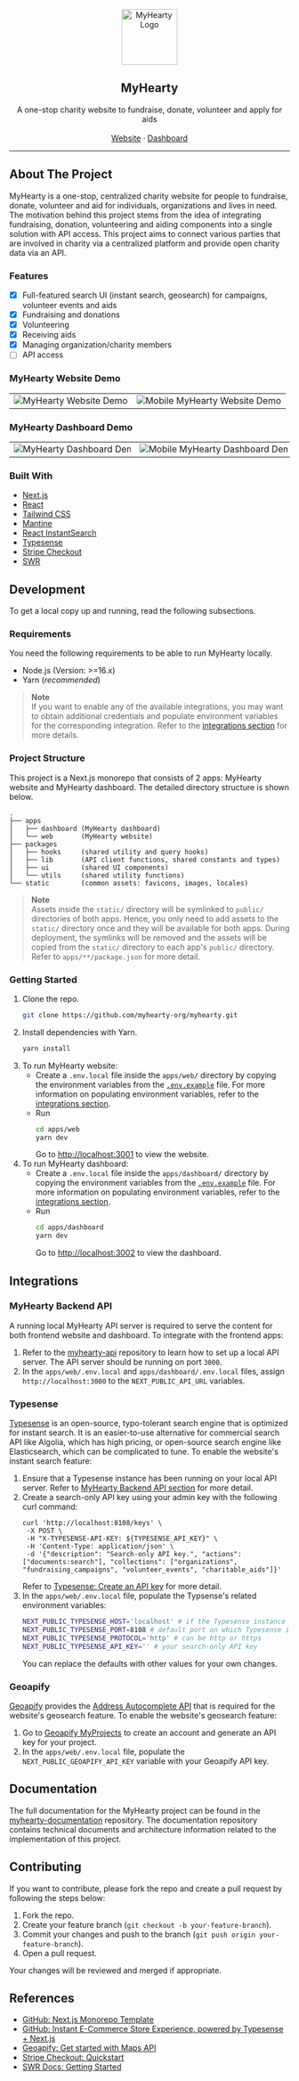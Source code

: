 <div align="center">
  <a href="https://github.com/myhearty-org/myhearty">
    <img src="docs/images/myhearty-logo.svg" alt="MyHearty Logo" width="100" height="100">
  </a>
  <h2 align="center">MyHearty</h2>
  <p align="center">
    A one-stop charity website to fundraise, donate, volunteer and apply for aids
    <br />
    <br />
    <a href="https://www.myhearty.my">Website</a>
    ·
    <a href="https://dashboard.myhearty.my">Dashboard</a>
  </p>
</div>

---

## About The Project

MyHearty is a one-stop, centralized charity website for people to fundraise, donate, volunteer and aid for individuals, organizations and lives in need. The motivation behind this project stems from the idea of integrating fundraising, donation, volunteering and aiding components into a single solution with API access. This project aims to connect various parties that are involved in charity via a centralized platform and provide open charity data via an API.

### Features

- [x] Full-featured search UI (instant search, geosearch) for campaigns, volunteer events and aids
- [x] Fundraising and donations
- [x] Volunteering
- [x] Receiving aids
- [x] Managing organization/charity members
- [ ] API access

### MyHearty Website Demo

<table style="table-layout:fixed; white-space: nowrap;">
  <tr>
    <td><img src="docs/images/myhearty-web-demo.gif" alt="MyHearty Website Demo" align="center"></td>
    <td><img src="docs/images/mobile-myhearty-web-demo.gif" alt="Mobile MyHearty Website Demo" align="center"></td>
  </tr>
</table>

### MyHearty Dashboard Demo

<table style="table-layout:fixed; white-space: nowrap;">
  <tr>
    <td><img src="docs/images/myhearty-dashboard-demo.gif" alt="MyHearty Dashboard Demo" align="center"></td>
    <td><img src="docs/images/mobile-myhearty-dashboard-demo.gif" alt="Mobile MyHearty Dashboard Demo" align="center"></td>
  </tr>
</table>

### Built With

- [Next.js](https://nextjs.org)
- [React](https://reactjs.org)
- [Tailwind CSS](https://tailwindcss.com)
- [Mantine](https://mantine.dev)
- [React InstantSearch](https://github.com/algolia/react-instantsearch)
- [Typesense](https://typesense.org)
- [Stripe Checkout](https://stripe.com/docs/payments/checkout)
- [SWR](https://swr.vercel.app)

## Development

To get a local copy up and running, read the following subsections.

### Requirements

You need the following requirements to be able to run MyHearty locally.

- Node.js (Version: >=16.x)
- Yarn (_recommended_)

> **Note** <br />
> If you want to enable any of the available integrations, you may want to obtain additional credentials and populate environment variables for the corresponding integration. Refer to the [integrations section](#integrations) for more details.

### Project Structure

This project is a Next.js monorepo that consists of 2 apps: MyHearty website and MyHearty dashboard. The detailed directory structure is shown below.

```
.
├── apps
│   ├── dashboard (MyHearty dashboard)
│   └── web       (MyHearty website)
├── packages
│   ├── hooks     (shared utility and query hooks)
│   ├── lib       (API client functions, shared constants and types)
│   ├── ui        (shared UI components)
│   └── utils     (shared utility functions)
└── static        (common assets: favicons, images, locales)
```

> **Note** <br />
> Assets inside the `static/` directory will be symlinked to `public/` directories of both apps. Hence, you only need to add assets to the `static/` directory once and they will be available for both apps. During deployment, the symlinks will be removed and the assets will be copied from the `static/` directory to each app's `public/` directory. Refer to `apps/**/package.json` for more detail.

### Getting Started

1. Clone the repo.
   ```sh
   git clone https://github.com/myhearty-org/myhearty.git
   ```
2. Install dependencies with Yarn.
   ```sh
   yarn install
   ```
4. To run MyHearty website:
   - Create a `.env.local` file inside the `apps/web/` directory by copying the environment variables from the [`.env.example`](./apps/web/.env.example) file. For more information on populating environment variables, refer to the [integrations section](#integrations).
   - Run
     ```sh
     cd apps/web
     yarn dev
     ```
     Go to [http://localhost:3001](http://localhost:3001) to view the website.
5. To run MyHearty dashboard:
   - Create a `.env.local` file inside the `apps/dashboard/` directory by copying the environment variables from the [`.env.example`](./apps/dashboard/.env.example) file. For more information on populating environment variables, refer to the [integrations section](#integrations).
   - Run 
     ```sh
     cd apps/dashboard
     yarn dev
     ```
     Go to [http://localhost:3002](http://localhost:3002) to view the dashboard.

## Integrations

### MyHearty Backend API

A running local MyHearty API server is required to serve the content for both frontend website and dashboard. To integrate with the frontend apps:

1. Refer to the [myhearty-api](https://github.com/myhearty-org/myhearty-api) repository to learn how to set up a local API server. The API server should be running on port `3000`.
2. In the `apps/web/.env.local` and `apps/dashboard/.env.local` files, assign `http://localhost:3000` to the `NEXT_PUBLIC_API_URL` variables.

### Typesense

[Typesense](https://typesense.org) is an open-source, typo-tolerant search engine that is optimized for instant search. It is an easier-to-use alternative for commercial search API like Algolia, which has high pricing, or open-source search engine like Elasticsearch, which can be complicated to tune. To enable the website's instant search feature:

1. Ensure that a Typesense instance has been running on your local API server. Refer to [MyHearty Backend API section](#myhearty-backend-api) for more detail.
2. Create a search-only API key using your admin key with the following curl command:
   ```curlrc
   curl 'http://localhost:8108/keys' \
    -X POST \
    -H "X-TYPESENSE-API-KEY: ${TYPESENSE_API_KEY}" \
    -H 'Content-Type: application/json' \
    -d '{"description": "Search-only API key.", "actions": ["documents:search"], "collections": ["organizations", "fundraising_campaigns", "volunteer_events", "charitable_aids"]}'
   ```
   Refer to [Typesense: Create an API key](https://typesense.org/docs/0.23.1/api/api-keys.html#create-an-api-key) for more detail.
3. In the `apps/web/.env.local` file, populate the Typsense's related environment variables:
   ```sh
   NEXT_PUBLIC_TYPESENSE_HOST='localhost' # if the Typesense instance is running on your local API server
   NEXT_PUBLIC_TYPESENSE_PORT=8108 # default port on which Typesense is running
   NEXT_PUBLIC_TYPESENSE_PROTOCOL='http' # can be http or https
   NEXT_PUBLIC_TYPESENSE_API_KEY='' # your search-only API key
   ```
   You can replace the defaults with other values for your own changes.

### Geoapify

[Geoapify](https://www.geoapify.com) provides the [Address Autocomplete API](https://www.geoapify.com/address-autocomplete) that is required for the website's geosearch feature. To enable the website's geosearch feature:

1. Go to [Geoapify MyProjects](https://myprojects.geoapify.com/login) to create an account and generate an API key for your project.
2. In the `apps/web/.env.local` file, populate the `NEXT_PUBLIC_GEOAPIFY_API_KEY` variable with your Geoapify API key.

## Documentation

The full documentation for the MyHearty project can be found in the [myhearty-documentation](https://github.com/myhearty-org/myhearty-documentation) repository. The documentation repository contains technical documents and architecture information related to the implementation of this project.

## Contributing

If you want to contribute, please fork the repo and create a pull request by following the steps below:

1. Fork the repo.
2. Create your feature branch (`git checkout -b your-feature-branch`).
3. Commit your changes and push to the branch (`git push origin your-feature-branch`).
5. Open a pull request.

Your changes will be reviewed and merged if appropriate.

## References

- [GitHub: Next.js Monorepo Template](https://github.com/belgattitude/nextjs-monorepo-example)
- [GitHub: Instant E-Commerce Store Experience, powered by Typesense + Next.js](https://github.com/typesense/showcase-nextjs-typesense-ecommerce-store)
- [Geoapify: Get started with Maps API](https://www.geoapify.com/get-started-with-maps-api)
- [Stripe Checkout: Quickstart](https://stripe.com/docs/checkout/quickstart)
- [SWR Docs: Getting Started](https://swr.vercel.app/docs/getting-started)
